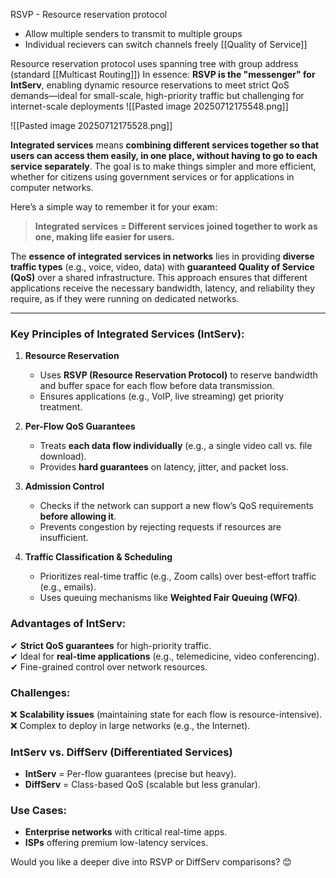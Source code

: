RSVP - Resource reservation protocol
- Allow multiple senders to transmit to multiple groups
- Individual recievers can switch channels freely
[[Quality of Service]]

Resource reservation protocol uses spanning tree with group address (standard [[Multicast Routing]]) In essence: **RSVP is the "messenger" for IntServ**, enabling dynamic resource reservations to meet strict QoS demands—ideal for small-scale, high-priority traffic but challenging for internet-scale deployments
![[Pasted image 20250712175548.png]]

![[Pasted image 20250712175528.png]]

**Integrated services** means **combining different services together so that users can access them easily, in one place, without having to go to each service separately**. The goal is to make things simpler and more efficient, whether for citizens using government services or for applications in computer networks.

Here’s a simple way to remember it for your exam:

> **Integrated services = Different services joined together to work as one, making life easier for users.**

The **essence of integrated services in networks** lies in providing **diverse traffic types** (e.g., voice, video, data) with **guaranteed Quality of Service (QoS)** over a shared infrastructure. This approach ensures that different applications receive the necessary bandwidth, latency, and reliability they require, as if they were running on dedicated networks.  

---
### **Key Principles of Integrated Services (IntServ):**  
1. **Resource Reservation**  
   - Uses **RSVP (Resource Reservation Protocol)** to reserve bandwidth and buffer space for each flow before data transmission.  
   - Ensures applications (e.g., VoIP, live streaming) get priority treatment.  

2. **Per-Flow QoS Guarantees**  
   - Treats **each data flow individually** (e.g., a single video call vs. file download).  
   - Provides **hard guarantees** on latency, jitter, and packet loss.  

3. **Admission Control**  
   - Checks if the network can support a new flow’s QoS requirements **before allowing it**.  
   - Prevents congestion by rejecting requests if resources are insufficient.  

4. **Traffic Classification & Scheduling**  
   - Prioritizes real-time traffic (e.g., Zoom calls) over best-effort traffic (e.g., emails).  
   - Uses queuing mechanisms like **Weighted Fair Queuing (WFQ)**.  

### **Advantages of IntServ:**  
✔ **Strict QoS guarantees** for high-priority traffic.  
✔ Ideal for **real-time applications** (e.g., telemedicine, video conferencing).  
✔ Fine-grained control over network resources.  

### **Challenges:**  
❌ **Scalability issues** (maintaining state for each flow is resource-intensive).  
❌ Complex to deploy in large networks (e.g., the Internet).  

### **IntServ vs. DiffServ (Differentiated Services)**  
- **IntServ** = Per-flow guarantees (precise but heavy).  
- **DiffServ** = Class-based QoS (scalable but less granular).  

### **Use Cases:**  
- **Enterprise networks** with critical real-time apps.  
- **ISPs** offering premium low-latency services.  

Would you like a deeper dive into RSVP or DiffServ comparisons? 😊
